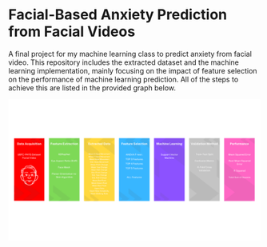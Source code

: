 # Facial-Based Anxiety Prediction from Facial Videos 
A final project for my machine learning class to predict anxiety from facial video. This repository includes the extracted dataset and the machine learning implementation, mainly focusing on the impact of feature selection on the performance of machine learning prediction. All of the steps to achieve this are listed in the provided graph below.

![alt text](data-acquisition.png)

